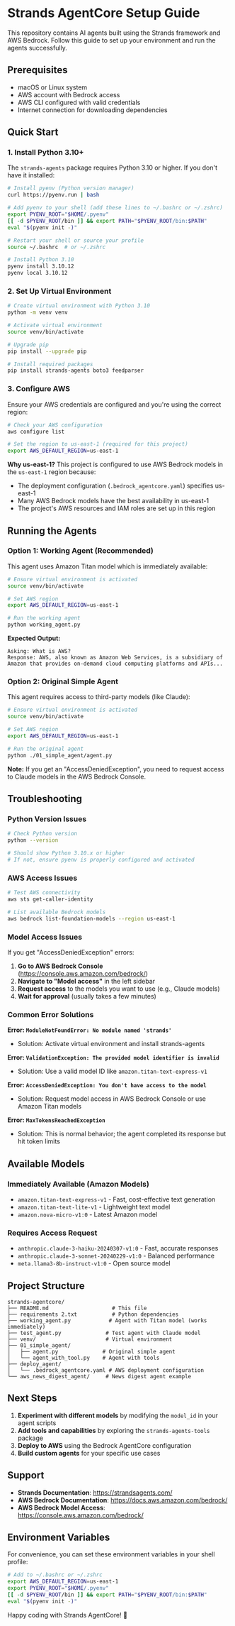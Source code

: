 # Strands AgentCore Setup Guide

This repository contains AI agents built using the Strands framework and AWS Bedrock. Follow this guide to set up your environment and run the agents successfully.

## Prerequisites

- macOS or Linux system
- AWS account with Bedrock access
- AWS CLI configured with valid credentials
- Internet connection for downloading dependencies

## Quick Start

### 1. Install Python 3.10+

The `strands-agents` package requires Python 3.10 or higher. If you don't have it installed:

```bash
# Install pyenv (Python version manager)
curl https://pyenv.run | bash

# Add pyenv to your shell (add these lines to ~/.bashrc or ~/.zshrc)
export PYENV_ROOT="$HOME/.pyenv"
[[ -d $PYENV_ROOT/bin ]] && export PATH="$PYENV_ROOT/bin:$PATH"
eval "$(pyenv init -)"

# Restart your shell or source your profile
source ~/.bashrc  # or ~/.zshrc

# Install Python 3.10
pyenv install 3.10.12
pyenv local 3.10.12
```

### 2. Set Up Virtual Environment

```bash
# Create virtual environment with Python 3.10
python -m venv venv

# Activate virtual environment
source venv/bin/activate

# Upgrade pip
pip install --upgrade pip

# Install required packages
pip install strands-agents boto3 feedparser
```

### 3. Configure AWS

Ensure your AWS credentials are configured and you're using the correct region:

```bash
# Check your AWS configuration
aws configure list

# Set the region to us-east-1 (required for this project)
export AWS_DEFAULT_REGION=us-east-1
```

**Why us-east-1?** This project is configured to use AWS Bedrock models in the `us-east-1` region because:
- The deployment configuration (`.bedrock_agentcore.yaml`) specifies us-east-1
- Many AWS Bedrock models have the best availability in us-east-1
- The project's AWS resources and IAM roles are set up in this region

## Running the Agents

### Option 1: Working Agent (Recommended)

This agent uses Amazon Titan model which is immediately available:

```bash
# Ensure virtual environment is activated
source venv/bin/activate

# Set AWS region
export AWS_DEFAULT_REGION=us-east-1

# Run the working agent
python working_agent.py
```

**Expected Output:**
```
Asking: What is AWS?
Response: AWS, also known as Amazon Web Services, is a subsidiary of Amazon that provides on-demand cloud computing platforms and APIs...
```

### Option 2: Original Simple Agent

This agent requires access to third-party models (like Claude):

```bash
# Ensure virtual environment is activated
source venv/bin/activate

# Set AWS region
export AWS_DEFAULT_REGION=us-east-1

# Run the original agent
python ./01_simple_agent/agent.py
```

**Note:** If you get an "AccessDeniedException", you need to request access to Claude models in the AWS Bedrock Console.

## Troubleshooting

### Python Version Issues
```bash
# Check Python version
python --version

# Should show Python 3.10.x or higher
# If not, ensure pyenv is properly configured and activated
```

### AWS Access Issues
```bash
# Test AWS connectivity
aws sts get-caller-identity

# List available Bedrock models
aws bedrock list-foundation-models --region us-east-1
```

### Model Access Issues

If you get "AccessDeniedException" errors:

1. **Go to AWS Bedrock Console** (https://console.aws.amazon.com/bedrock/)
2. **Navigate to "Model access"** in the left sidebar
3. **Request access** to the models you want to use (e.g., Claude models)
4. **Wait for approval** (usually takes a few minutes)

### Common Error Solutions

**Error: `ModuleNotFoundError: No module named 'strands'`**
- Solution: Activate virtual environment and install strands-agents

**Error: `ValidationException: The provided model identifier is invalid`**
- Solution: Use a valid model ID like `amazon.titan-text-express-v1`

**Error: `AccessDeniedException: You don't have access to the model`**
- Solution: Request model access in AWS Bedrock Console or use Amazon Titan models

**Error: `MaxTokensReachedException`**
- Solution: This is normal behavior; the agent completed its response but hit token limits

## Available Models

### Immediately Available (Amazon Models)
- `amazon.titan-text-express-v1` - Fast, cost-effective text generation
- `amazon.titan-text-lite-v1` - Lightweight text model
- `amazon.nova-micro-v1:0` - Latest Amazon model

### Requires Access Request
- `anthropic.claude-3-haiku-20240307-v1:0` - Fast, accurate responses
- `anthropic.claude-3-sonnet-20240229-v1:0` - Balanced performance
- `meta.llama3-8b-instruct-v1:0` - Open source model

## Project Structure

```
strands-agentcore/
├── README.md                    # This file
├── requirements 2.txt           # Python dependencies
├── working_agent.py            # Agent with Titan model (works immediately)
├── test_agent.py              # Test agent with Claude model
├── venv/                      # Virtual environment
├── 01_simple_agent/
│   ├── agent.py              # Original simple agent
│   └── agent_with_tool.py    # Agent with tools
├── deploy_agent/
│   └── .bedrock_agentcore.yaml # AWS deployment configuration
└── aws_news_digest_agent/     # News digest agent example
```

## Next Steps

1. **Experiment with different models** by modifying the `model_id` in your agent scripts
2. **Add tools and capabilities** by exploring the `strands-agents-tools` package
3. **Deploy to AWS** using the Bedrock AgentCore configuration
4. **Build custom agents** for your specific use cases

## Support

- **Strands Documentation**: https://strandsagents.com/
- **AWS Bedrock Documentation**: https://docs.aws.amazon.com/bedrock/
- **AWS Bedrock Model Access**: https://console.aws.amazon.com/bedrock/

## Environment Variables

For convenience, you can set these environment variables in your shell profile:

```bash
# Add to ~/.bashrc or ~/.zshrc
export AWS_DEFAULT_REGION=us-east-1
export PYENV_ROOT="$HOME/.pyenv"
[[ -d $PYENV_ROOT/bin ]] && export PATH="$PYENV_ROOT/bin:$PATH"
eval "$(pyenv init -)"
```

Happy coding with Strands AgentCore! 🚀
